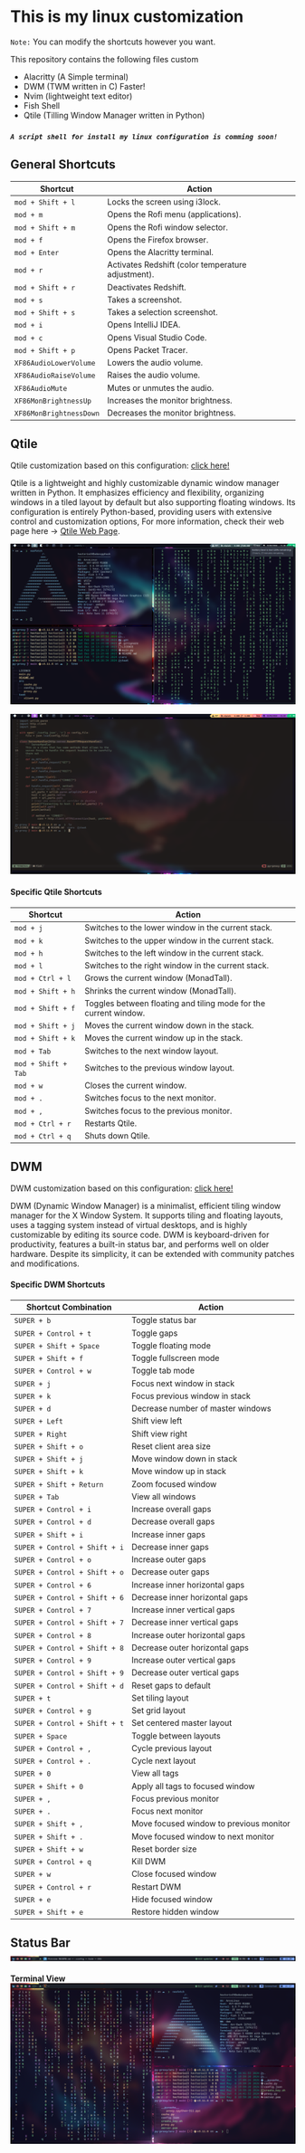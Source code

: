 # This is my linux customization

`Note:` You can modify the shortcuts however you want.

This repository contains the following files custom
- Alacritty (A Simple terminal)
- DWM (TWM written in C) Faster!
- Nvim (lightweight text editor)
- Fish Shell
- Qtile (Tilling Window Manager written in Python)

##### **`A script shell for install my linux configuration is comming soon!`**

## General Shortcuts


| Shortcut           | Action                                                                            |
|--------------------|-----------------------------------------------------------------------------------|
| `mod + Shift + l`  | Locks the screen using i3lock.                                                    |
| `mod + m`          | Opens the Rofi menu (applications).                                               |
| `mod + Shift + m`  | Opens the Rofi window selector.                                                   |
| `mod + f`          | Opens the Firefox browser.                                                        |
| `mod + Enter`      | Opens the Alacritty terminal.                                                     |
| `mod + r`          | Activates Redshift (color temperature adjustment).                                |
| `mod + Shift + r`  | Deactivates Redshift.                                                             |
| `mod + s`          | Takes a screenshot.                                                               |
| `mod + Shift + s`  | Takes a selection screenshot.                                                     |
| `mod + i`          | Opens IntelliJ IDEA.                                                              |
| `mod + c`          | Opens Visual Studio Code.                                                         |
| `mod + Shift + p`  | Opens Packet Tracer.                                                              |
| `XF86AudioLowerVolume` | Lowers the audio volume.                                                      |
| `XF86AudioRaiseVolume` | Raises the audio volume.                                                      |
| `XF86AudioMute`     | Mutes or unmutes the audio.                                                      |
| `XF86MonBrightnessUp` | Increases the monitor brightness.                                              |
| `XF86MonBrightnessDown` | Decreases the monitor brightness.                                            |



## Qtile

Qtile customization based on this configuration: [click here!](https://github.com/antoniosarosi/dotfiles/tree/master/.config/qtile)

Qtile is a lightweight and highly customizable dynamic window manager written in Python. It emphasizes efficiency and flexibility, organizing windows in a tiled layout by default but also supporting floating windows. Its configuration is entirely Python-based, providing users with extensive control and customization options, For more information, check their web page here -> [Qtile Web Page](https://qtile.org/).

![Qtile Terminal Examples](./screenshots/0001.png)

![Qtile Nvim Custom](./screenshots/0002.png)

#### Specific Qtile Shortcuts

| Shortcut           | Action                                                                            |
|--------------------|-----------------------------------------------------------------------------------|
| `mod + j`          | Switches to the lower window in the current stack.                                |
| `mod + k`          | Switches to the upper window in the current stack.                                |
| `mod + h`          | Switches to the left window in the current stack.                                 |
| `mod + l`          | Switches to the right window in the current stack.                                |
| `mod + Ctrl + l`   | Grows the current window (MonadTall).                                             |
| `mod + Shift + h`  | Shrinks the current window (MonadTall).                                           |
| `mod + Shift + f`  | Toggles between floating and tiling mode for the current window.                  |
| `mod + Shift + j`  | Moves the current window down in the stack.                                       |
| `mod + Shift + k`  | Moves the current window up in the stack.                                         |
| `mod + Tab`        | Switches to the next window layout.                                               |
| `mod + Shift + Tab`| Switches to the previous window layout.                                           |
| `mod + w`          | Closes the current window.                                                        |
| `mod + .`          | Switches focus to the next monitor.                                               |
| `mod + ,`          | Switches focus to the previous monitor.                                           |
| `mod + Ctrl + r`   | Restarts Qtile.                                                                   |
| `mod + Ctrl + q`   | Shuts down Qtile.                                                                 |


## DWM
DWM customization based on this configuration: [click here!](https://github.com/siduck/chadwm)

DWM (Dynamic Window Manager) is a minimalist, efficient tiling window manager for the X Window System. It supports tiling and floating layouts, uses a tagging system instead of virtual desktops, and is highly customizable by editing its source code. DWM is keyboard-driven for productivity, features a built-in status bar, and performs well on older hardware. Despite its simplicity, it can be extended with community patches and modifications.


#### Specific DWM Shortcuts


| Shortcut Combination                   | Action                                                 |
|----------------------------------------|--------------------------------------------------------|
| `SUPER + b`                            | Toggle status bar                                      |
| `SUPER + Control + t`                  | Toggle gaps                                            |
| `SUPER + Shift + Space`                | Toggle floating mode                                   |
| `SUPER + Shift + f`                    | Toggle fullscreen mode                                 |
| `SUPER + Control + w`                  | Toggle tab mode                                        |
| `SUPER + j`                            | Focus next window in stack                             |
| `SUPER + k`                            | Focus previous window in stack                         |
| `SUPER + d`                            | Decrease number of master windows                      |
| `SUPER + Left`                         | Shift view left                                        |
| `SUPER + Right`                        | Shift view right                                       |
| `SUPER + Shift + o`                    | Reset client area size                                 |
| `SUPER + Shift + j`                    | Move window down in stack                              |
| `SUPER + Shift + k`                    | Move window up in stack                                |
| `SUPER + Shift + Return`               | Zoom focused window                                    |
| `SUPER + Tab`                          | View all windows                                       |
| `SUPER + Control + i`                  | Increase overall gaps                                  |
| `SUPER + Control + d`                  | Decrease overall gaps                                  |
| `SUPER + Shift + i`                    | Increase inner gaps                                    |
| `SUPER + Control + Shift + i`          | Decrease inner gaps                                    |
| `SUPER + Control + o`                  | Increase outer gaps                                    |
| `SUPER + Control + Shift + o`          | Decrease outer gaps                                    |
| `SUPER + Control + 6`                  | Increase inner horizontal gaps                         |
| `SUPER + Control + Shift + 6`          | Decrease inner horizontal gaps                         |
| `SUPER + Control + 7`                  | Increase inner vertical gaps                           |
| `SUPER + Control + Shift + 7`          | Decrease inner vertical gaps                           |
| `SUPER + Control + 8`                  | Increase outer horizontal gaps                         |
| `SUPER + Control + Shift + 8`          | Decrease outer horizontal gaps                         |
| `SUPER + Control + 9`                  | Increase outer vertical gaps                           |
| `SUPER + Control + Shift + 9`          | Decrease outer vertical gaps                           |
| `SUPER + Control + Shift + d`          | Reset gaps to default                                  |
| `SUPER + t`                            | Set tiling layout                                      |
| `SUPER + Control + g`                  | Set grid layout                                        |
| `SUPER + Control + Shift + t`          | Set centered master layout                             |
| `SUPER + Space`                        | Toggle between layouts                                 |
| `SUPER + Control + ,`                  | Cycle previous layout                                  |
| `SUPER + Control + .`                  | Cycle next layout                                      |
| `SUPER + 0`                            | View all tags                                          |
| `SUPER + Shift + 0`                    | Apply all tags to focused window                       |
| `SUPER + ,`                            | Focus previous monitor                                 |
| `SUPER + .`                            | Focus next monitor                                     |
| `SUPER + Shift + ,`                    | Move focused window to previous monitor                |
| `SUPER + Shift + .`                    | Move focused window to next monitor                    |
| `SUPER + Shift + w`                    | Reset border size                                      |
| `SUPER + Control + q`                  | Kill DWM                                               |
| `SUPER + w`                            | Close focused window                                   |
| `SUPER + Control + r`                  | Restart DWM                                            |
| `SUPER + e`                            | Hide focused window                                    |
| `SUPER + Shift + e`                    | Restore hidden window                                  |

**Status Bar**
![DWM Status Bar](./screenshots/0004.png)
--------------------------------------------

**Terminal View**
![DWM Terminal Examples](./screenshots/0003.png)
